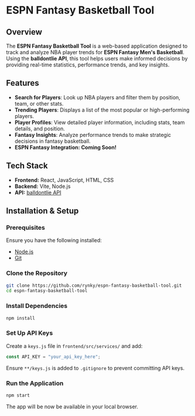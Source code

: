 # ESPN Fantasy Basketball Tool

## Overview
The **ESPN Fantasy Basketball Tool** is a web-based application designed to track and analyze NBA player trends for **ESPN Fantasy Men's Basketball**. Using the **balldontlie API**, this tool helps users make informed decisions by providing real-time statistics, performance trends, and key insights.

## Features
- **Search for Players**: Look up NBA players and filter them by position, team, or other stats.
- **Trending Players**: Displays a list of the most popular or high-performing players.
- **Player Profiles**: View detailed player information, including stats, team details, and position.
- **Fantasy Insights**: Analyze performance trends to make strategic decisions in fantasy basketball.
- **ESPN Fantasy Integration: Coming Soon!**

## Tech Stack
- **Frontend:** React, JavaScript, HTML, CSS
- **Backend:** Vite, Node.js
- **API:** [balldontlie API](https://www.balldontlie.io/)

## Installation & Setup
### Prerequisites
Ensure you have the following installed:
- [Node.js](https://nodejs.org/)
- [Git](https://git-scm.com/)

### Clone the Repository
```bash
git clone https://github.com/rynky/espn-fantasy-basketball-tool.git
cd espn-fantasy-basketball-tool
```

### Install Dependencies
```bash
npm install
```

### Set Up API Keys
Create a `keys.js` file in `frontend/src/services/` and add:
```js
const API_KEY = "your_api_key_here";
```
Ensure `**/keys.js` is added to `.gitignore` to prevent committing API keys.

### Run the Application
```bash
npm start
```
The app will be now be available in your local browser.

